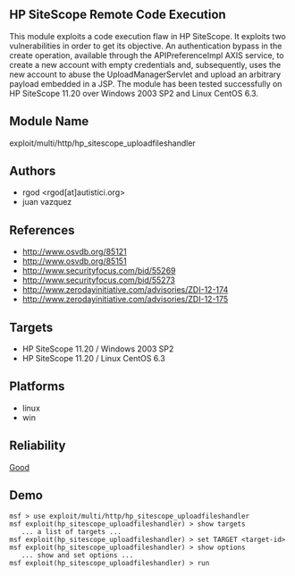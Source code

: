 ## HP SiteScope Remote Code Execution

This module exploits a code execution flaw in HP SiteScope. 
It exploits two vulnerabilities in order to get its 
objective. An authentication bypass in the create operation, 
available through the APIPreferenceImpl AXIS service, to 
create a new account with empty credentials and, 
subsequently, uses the new account to abuse the 
UploadManagerServlet and upload an arbitrary payload 
embedded in a JSP. The module has been tested successfully 
on HP SiteScope 11.20 over Windows 2003 SP2 and Linux CentOS 
6.3.


## Module Name
exploit/multi/http/hp_sitescope_uploadfileshandler

## Authors
* rgod <rgod[at]autistici.org>
* juan vazquez


## References
* http://www.osvdb.org/85121
* http://www.osvdb.org/85151
* http://www.securityfocus.com/bid/55269
* http://www.securityfocus.com/bid/55273
* http://www.zerodayinitiative.com/advisories/ZDI-12-174
* http://www.zerodayinitiative.com/advisories/ZDI-12-175



## Targets
* HP SiteScope 11.20 / Windows 2003 SP2
* HP SiteScope 11.20 / Linux CentOS 6.3


## Platforms
* linux
* win

## Reliability
[Good](https://github.com/rapid7/metasploit-framework/wiki/Exploit-Ranking)

## Demo

```
msf > use exploit/multi/http/hp_sitescope_uploadfileshandler
msf exploit(hp_sitescope_uploadfileshandler) > show targets
   ... a list of targets ...
msf exploit(hp_sitescope_uploadfileshandler) > set TARGET <target-id>
msf exploit(hp_sitescope_uploadfileshandler) > show options
   ... show and set options ...
msf exploit(hp_sitescope_uploadfileshandler) > run
```
    
    